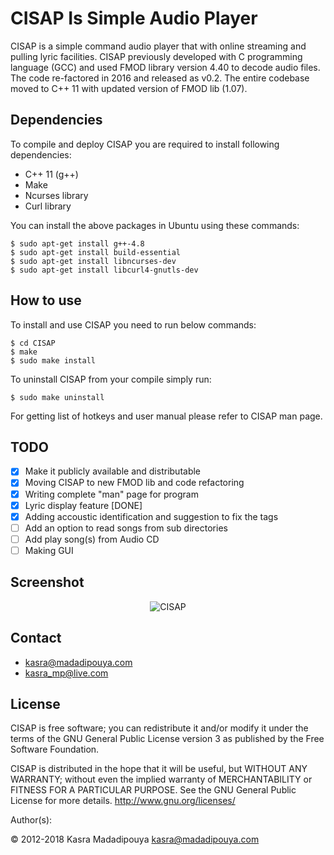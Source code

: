 # CISAP Is Simple Audio Player
CISAP is a simple command audio player that with online streaming and pulling lyric facilities. CISAP previously developed with C programming language (GCC) and used FMOD library version 4.40 to decode audio files. The code re-factored in 2016 and released as v0.2. The entire codebase moved to C++ 11 with updated version of FMOD lib (1.07).

## Dependencies
To compile and deploy CISAP you are required to install following dependencies:
* C++ 11 (g++)
* Make
* Ncurses library
* Curl library 

You can install the above packages in Ubuntu using these commands:

	$ sudo apt-get install g++-4.8
	$ sudo apt-get install build-essential
	$ sudo apt-get install libncurses-dev
	$ sudo apt-get install libcurl4-gnutls-dev

## How to use
To install and use CISAP you need to run below commands:

	$ cd CISAP
	$ make
	$ sudo make install

To uninstall CISAP from your compile simply run:

	$ sudo make uninstall
For getting list of hotkeys and user manual please refer to CISAP man page.

## TODO
- [X] Make it publicly available and distributable
- [X] Moving CISAP to new FMOD lib and code refactoring
- [X] Writing complete "man" page for program
- [X] Lyric display feature [DONE]
- [X] Adding accoustic identification and suggestion to fix the tags
- [ ] Add an option to read songs from sub directories
- [ ] Add play song(s) from Audio CD
- [ ] Making GUI

## Screenshot
<p align="center">
<img src="https://user-images.githubusercontent.com/4501120/47316270-046bdd00-d647-11e8-8bfb-491ac37cdb91.png" alt="CISAP"/>
</p>

## Contact
* kasra@madadipouya.com
* kasra_mp@live.com

## License
CISAP is free software; you can redistribute it and/or modify
it under the terms of the GNU General Public License version 3
as published by the Free Software Foundation.

CISAP is distributed in the hope that it will be useful,
but WITHOUT ANY WARRANTY; without even the implied warranty of
MERCHANTABILITY or FITNESS FOR A PARTICULAR PURPOSE.  See the
GNU General Public License for more details.  <http://www.gnu.org/licenses/>

Author(s):

© 2012-2018 Kasra Madadipouya <kasra@madadipouya.com>
